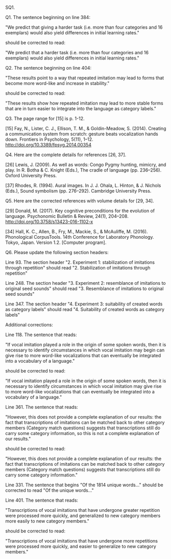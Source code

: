 SQ1.

Q1. The sentence beginning on line 384:

"We predict that giving a harder task (i.e. more than four categories and 16 exemplars) would also yield differences in initial learning rates."

should be corrected to read:

"We predict that a harder task (i.e. more than four categories and 16 exemplars) would also yield differences in initial learning rates."

Q2. The sentence beginning on line 404:

"These results point to a way that repeated imitation may lead to forms that become more word-like and increase in stability."

should be corrected to read:

"These results show how repeated imitation may lead to more stable forms that are in turn easier to integrate into the language as category labels."

Q3. The page range for [15] is p. 1-12.

[15] Fay, N., Lister, C. J., Ellison, T. M., & Goldin-Meadow, S. (2014). Creating a communication system from scratch: gesture beats vocalization hands down. Frontiers in Psychology, 5(11), 1–12. http://doi.org/10.3389/fpsyg.2014.00354

Q4. Here are the complete details for references [26, 37].

[26] Lewis, J. (2009). As well as words: Congo Pygmy hunting, mimicry, and play. In R. Botha & C. Knight (Eds.), The cradle of language (pp. 236–256). Oxford University Press.

[37] Rhodes, R. (1994). Aural images. In J. J. Ohala, L. Hinton, & J. Nichols (Eds.), Sound symbolism (pp. 276–292). Cambridge University Press.

Q5. Here are the corrected references with volume details for [29, 34].

[29] Donald, M. (2017). Key cognitive preconditions for the evolution of language. Psychonomic Bulletin & Review, 24(1), 204–208. http://doi.org/10.3758/s13423-016-1102-x

[34] Hall, K. C., Allen, B., Fry, M., Mackie, S., & McAuliffe, M. (2016). Phonological CorpusTools. 14th Conference for Laboratory Phonology. Tokyo, Japan. Version 1.2. [Computer program].

Q6. Please update the following section headers:

Line 93. The section header "2. Experiment 1: stabilization of imitations through repetition" should read "2. Stabilization of imitations through repetition"

Line 248. The section header "3. Experiment 2: resemblance of imitations to original seed sounds" should read "3. Resemblance of imitations to original seed sounds"

Line 347. The section header "4. Experiment 3: suitability of created words as category labels" should read "4. Suitability of created words as category labels"

Additional corrections:

Line 118. The sentence that reads:

"If vocal imitation played a role in the origin of some spoken words, then it is necessary to identify circumstances in which vocal imitation may begin can give rise to more word-like vocalizations that can eventually be integrated into a vocabulary of a language."

should be corrected to read:

"If vocal imitation played a role in the origin of some spoken words, then it is necessary to identify circumstances in which vocal imitation may give rise to more word-like vocalizations that can eventually be integrated into a vocabulary of a language."

Line 361. The sentence that reads:

"However, this does not provide a complete explanation of our results: the fact that transcriptions of imitations can be matched back to other category members (Category match questions) suggests that transcriptions still do carry some category information, so this is not a complete explanation of our results."

should be corrected to read:

"However, this does not provide a complete explanation of our results: the fact that transcriptions of imitations can be matched back to other category members (Category match questions) suggests that transcriptions still do carry some category information."

Line 331. The sentence that begins "Of the 1814 unique words..." should be corrected to read "Of the unique words..."

Line 401. The sentence that reads:

"Transcriptions of vocal imitations that have undergone greater repetition were processed more quickly, and generalized to new category members more easily to new category members."

should be corrected to read:

"Transcriptions of vocal imitations that have undergone more repetitions were processed more quickly, and easier to generalize to new category members."
